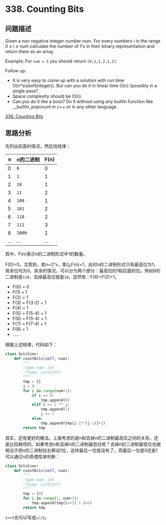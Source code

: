 # 338. Counting Bits

## 问题描述

Given a non negative integer number num. For every numbers i in the range 0 ≤ i ≤ num calculate the number of 1's in their binary representation and return them as an array.

Example:
For `num = 5` you should return `[0,1,1,2,1,2]`.

Follow up:

- It is very easy to come up with a solution with run time O(n*sizeof(integer)). But can you do it in linear time O(n) /possibly in a single pass?
- Space complexity should be O(n).
- Can you do it like a boss? Do it without using any builtin function like __builtin_popcount in c++ or in any other language.

[338. Counting Bits](https://leetcode.com/problems/counting-bits/description/)

## 思路分析

先列出前面的情况，然后找规律：

|n|n的二进制|F(n)|
|---|---|---|
|0|`0`|0|
|1|`1`|1|
|2|`10`|1|
|3|`11`|2|
|4|`100`|1|
|5|`101`|2|
|6|`110`|2|
|7|`111`|3|
|8|`1000`|1|
|...|...|...|

其中，F(n)表示n的二进制形式中1的数量。

F(0)=0。注意到，若n=2^x，那么F(n)=1，此时n的二进制形式只有最高位为1，其余位均为0。其余的情况，可以分为两个部分：最高位的1和后面的位。例如6的二进制是`110`，去掉最高位就是`10`，显然有：F(6)=F(2)+1。

- F(0) = 0
- F(1) = 1
- F(2) = 1
- F(3) = F(3-2) + 1
- F(4) = 1
- F(5) = F(5-4) + 1
- F(6) = F(5-4) + 1
- F(7) = F(7-4) + 1
- F(8) = 1
- ......

根据上述规律，代码如下：

``` Python
class Solution:
    def countBits(self, num):
        """
        :type num: int
        :rtype: List[int]
        """
        tmp = []
        j = 0
        for i in range(num+1):
            if i == 0:
                tmp.append(0)
            elif i == 2 ** j:
                tmp.append(1)
                j += 1
            else:
                tmp.append(tmp[i-2**(j-1)]+1)
        return tmp
```

其实，还有更好的解法。上面考虑的是n和去掉n的二进制最高位之间的关系，还是比较麻烦的。如果考虑n和去掉n的二进制最低位呢？去掉n的二进制最低位也就相当于把n的二进制往右移动1位，这样最后一位就没有了，而最后一位是0还是1可以通过n的奇偶性来判断：

``` Python
class Solution:
    def countBits(self, num):
        """
        :type num: int
        :rtype: List[int]
        """
        tmp = [0]
        for i in range(1, num+1):
            tmp.append(tmp[i>>1] + i%2)
        return tmp
```

`i>>1`也可以写成`i//2`。
